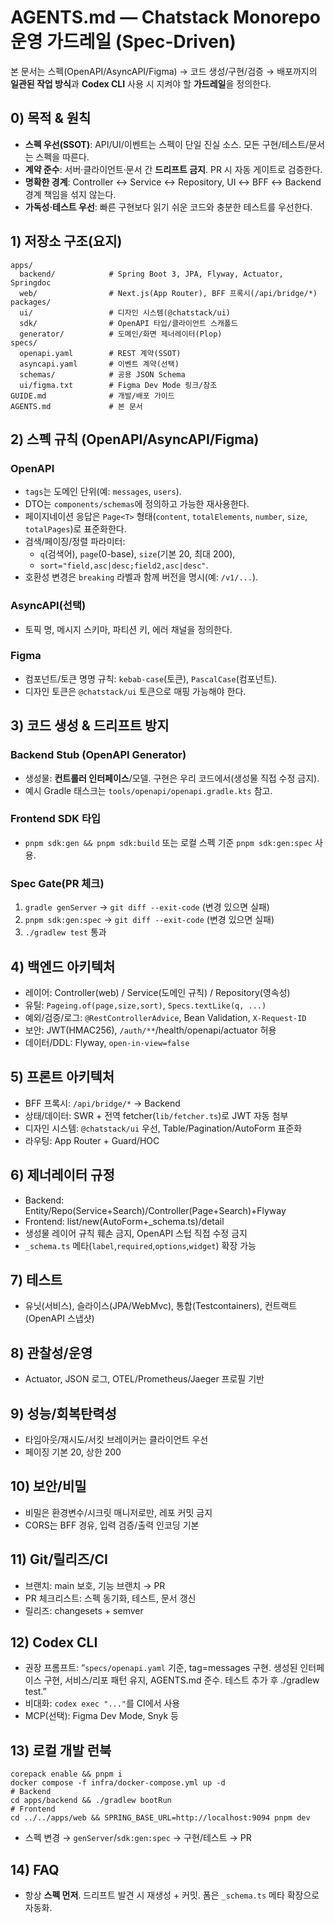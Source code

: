 # AGENTS.md — Chatstack Monorepo 운영 가드레일 (Spec-Driven)

본 문서는 스펙(OpenAPI/AsyncAPI/Figma) → 코드 생성/구현/검증 → 배포까지의 **일관된 작업 방식**과
**Codex CLI** 사용 시 지켜야 할 **가드레일**을 정의한다.

## 0) 목적 & 원칙
- **스펙 우선(SSOT)**: API/UI/이벤트는 스펙이 단일 진실 소스. 모든 구현/테스트/문서는 스펙을 따른다.
- **계약 준수**: 서버·클라이언트·문서 간 **드리프트 금지**. PR 시 자동 게이트로 검증한다.
- **명확한 경계**: Controller ↔ Service ↔ Repository, UI ↔ BFF ↔ Backend 경계 책임을 섞지 않는다.
- **가독성·테스트 우선**: 빠른 구현보다 읽기 쉬운 코드와 충분한 테스트를 우선한다.

## 1) 저장소 구조(요지)
```
apps/
  backend/            # Spring Boot 3, JPA, Flyway, Actuator, Springdoc
  web/                # Next.js(App Router), BFF 프록시(/api/bridge/*)
packages/
  ui/                 # 디자인 시스템(@chatstack/ui)
  sdk/                # OpenAPI 타입/클라이언트 스캐폴드
  generator/          # 도메인/화면 제너레이터(Plop)
specs/
  openapi.yaml        # REST 계약(SSOT)
  asyncapi.yaml       # 이벤트 계약(선택)
  schemas/            # 공용 JSON Schema
  ui/figma.txt        # Figma Dev Mode 링크/참조
GUIDE.md              # 개발/배포 가이드
AGENTS.md             # 본 문서
```

## 2) 스펙 규칙 (OpenAPI/AsyncAPI/Figma)
### OpenAPI
- `tags`는 도메인 단위(예: `messages`, `users`).
- DTO는 `components/schemas`에 정의하고 가능한 재사용한다.
- 페이지네이션 응답은 `Page<T>` 형태(`content`, `totalElements`, `number`, `size`, `totalPages`)로 표준화한다.
- 검색/페이징/정렬 파라미터:
  - `q`(검색어), `page`(0-base), `size`(기본 20, 최대 200),
  - `sort="field,asc|desc;field2,asc|desc"`.
- 호환성 변경은 `breaking` 라벨과 함께 버전을 명시(예: `/v1/...`).

### AsyncAPI(선택)
- 토픽 명, 메시지 스키마, 파티션 키, 에러 채널을 정의한다.

### Figma
- 컴포넌트/토큰 명명 규칙: `kebab-case`(토큰), `PascalCase`(컴포넌트).
- 디자인 토큰은 `@chatstack/ui` 토큰으로 매핑 가능해야 한다.

## 3) 코드 생성 & 드리프트 방지
### Backend Stub (OpenAPI Generator)
- 생성물: **컨트롤러 인터페이스**/모델. 구현은 우리 코드에서(생성물 직접 수정 금지).
- 예시 Gradle 태스크는 `tools/openapi/openapi.gradle.kts` 참고.

### Frontend SDK 타입
- `pnpm sdk:gen && pnpm sdk:build` 또는 로컬 스펙 기준 `pnpm sdk:gen:spec` 사용.

### Spec Gate(PR 체크)
1) `gradle genServer` → `git diff --exit-code` (변경 있으면 실패)  
2) `pnpm sdk:gen:spec` → `git diff --exit-code` (변경 있으면 실패)  
3) `./gradlew test` 통과

## 4) 백엔드 아키텍처
- 레이어: Controller(web) / Service(도메인 규칙) / Repository(영속성)
- 유틸: `Pageing.of(page,size,sort)`, `Specs.textLike(q, ...)`
- 예외/검증/로그: `@RestControllerAdvice`, Bean Validation, `X-Request-ID`
- 보안: JWT(HMAC256), `/auth/**`/health/openapi/actuator 허용
- 데이터/DDL: Flyway, `open-in-view=false`

## 5) 프론트 아키텍처
- BFF 프록시: `/api/bridge/*` → Backend
- 상태/데이터: SWR + 전역 fetcher(`lib/fetcher.ts`)로 JWT 자동 첨부
- 디자인 시스템: `@chatstack/ui` 우선, Table/Pagination/AutoForm 표준화
- 라우팅: App Router + Guard/HOC

## 6) 제너레이터 규정
- Backend: Entity/Repo(Service+Search)/Controller(Page+Search)+Flyway
- Frontend: list/new(AutoForm+_schema.ts)/detail
- 생성물 레이어 규칙 훼손 금지, OpenAPI 스텁 직접 수정 금지
- `_schema.ts` 메타(`label`,`required`,`options`,`widget`) 확장 가능

## 7) 테스트
- 유닛(서비스), 슬라이스(JPA/WebMvc), 통합(Testcontainers), 컨트랙트(OpenAPI 스냅샷)

## 8) 관찰성/운영
- Actuator, JSON 로그, OTEL/Prometheus/Jaeger 프로필 기반

## 9) 성능/회복탄력성
- 타임아웃/재시도/서킷 브레이커는 클라이언트 우선
- 페이징 기본 20, 상한 200

## 10) 보안/비밀
- 비밀은 환경변수/시크릿 매니저로만, 레포 커밋 금지
- CORS는 BFF 경유, 입력 검증/출력 인코딩 기본

## 11) Git/릴리즈/CI
- 브랜치: main 보호, 기능 브랜치 → PR
- PR 체크리스트: 스펙 동기화, 테스트, 문서 갱신
- 릴리즈: changesets + semver

## 12) Codex CLI
- 권장 프롬프트: “`specs/openapi.yaml` 기준, tag=messages 구현. 생성된 인터페이스 구현, 서비스/리포 패턴 유지, AGENTS.md 준수. 테스트 추가 후 ./gradlew test.”
- 비대화: `codex exec "..."`를 CI에서 사용
- MCP(선택): Figma Dev Mode, Snyk 등

## 13) 로컬 개발 런북
```
corepack enable && pnpm i
docker compose -f infra/docker-compose.yml up -d
# Backend
cd apps/backend && ./gradlew bootRun
# Frontend
cd ../../apps/web && SPRING_BASE_URL=http://localhost:9094 pnpm dev
```
- 스펙 변경 → `genServer`/`sdk:gen:spec` → 구현/테스트 → PR

## 14) FAQ
- 항상 **스펙 먼저**. 드리프트 발견 시 재생성 + 커밋. 폼은 `_schema.ts` 메타 확장으로 자동화.
